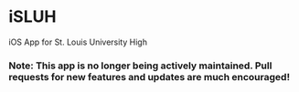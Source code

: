 # iSLUH
iOS App for St. Louis University High

### Note: This app is no longer being actively maintained. Pull requests for new features and updates are much encouraged!
